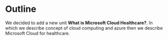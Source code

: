 # Outline 

We decided to add a new unit **What is Microsoft Cloud Healthcare?**.
In which we describe concept of cloud computing and azure then we describe
Microsoft Cloud for healthcare.
